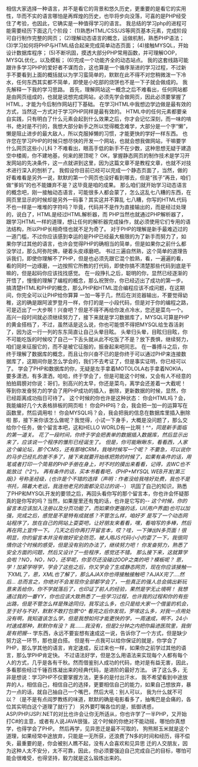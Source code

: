 相信大家选择一种语言，并不是看它的背景和悠久历史，更重要的是看它的实用性，华而不实的语言哪怕是再辉煌的历史，也毕将步向没落，可喜的是PHP经受住了考验，也因此，它确实是一种值得学习的语言。
我总结的学习php的进程可能需要经历下面这几个阶段：
(1)熟悉HTML/CSS/JS等网页基本元素，完成阶段可自行制作完整的网页；
(2)理解动态语言的概念，运做机制，熟悉PHP语法；
(3)学习如何将PHP与HTML结合起来完成简单动态页面；
(4)接触MYSQL，开始设计数据库程序；
(5)不断巩固，摸透大部分PHP常用函数，并可理解OOP，MYSQL优化，以及模板；
(6)完成一个功能齐全的动态站点。
我的这套线路可能跟许多学习PHP的爱好者不谋而合，这也算是一个循序渐进的学习过程，不过新手不要看到上面的概括就以为学习蛮简单的，默默在此不得不对您稍微泼一下冷水，任何东西其实都不简单，即使是小吃部的烧饼也不是一下子就会做成的。
我先解释一下我的学习思路。
首先，理解网站这一概念之后不难看出，任何网站都是由网页组成的，也就是说想完成网站，必须先学会做网页，因此必须要掌握了HTML，才能为今后制作网站打下基础。
在学习HTML中我想边学边做是最有效的方式，当然这一方式对于学习PHP同样是最有效的。
HTML中的任何元素都要亲自实践，只有明白了什么元素会起到什么效果之后，你才会记忆深刻，而一味的啃书，绝对是不行的，我想大部分新手之所以觉得概念难学，大部分是一个字“懒”，懒是阻止进步的最大敌人，所以克服掉懒的习惯，才能更快的学好一样东西。
也许您在学习PHP的时候只想尽快的开发一个网站，也就会想我做网站，干嘛要学什么网页这些小儿科？不难看出，眼高手低的新手不在少数，这种思想无疑于建造空中楼阁，你不建地基，何来的房顶呢？
OK，掌握静态网页的制作技术是学习开发网站的先决条件，这一点就讲到这里，因为这篇文章不是教程文章，也就不对技术进行深入的刨析了。
我假设你目前已经可以完成一个静态页面了，当然，做的好看难看是另外一说，默默的第一个网页也没好看到哪去，但是“孩子”再丑，咱们做“爹妈”的也不能嫌弃不是？这毕竟是咱的成果。
那么咱们就开始学习动态语言的概念吧，刚一接触动态语言，可能很多人都会蒙了，怎么这乱七八糟的东西，在网页里显示的时候却是另外一码事？其实这并不算乱 七八糟，你写的HTML代码不也一样是一堆堆的字符吗？毕竟，代码并不是作为直接输出的，而是经过处理的，说白了，HTML是经过HTML解析器，而 PHP当然也就通过PHP解析器了，跟学习HTML一样的道理，想让任何的解析器完成操作，就必须使用它们专用的语法结构，所以PHP长相奇怪也就不足为奇了。
对于PHP的理解是新手最难迈过的一道门槛，不过你应该感到幸运的是PHP已经最大极限的为了新手而努力了，如果你学过其他的语言，也许会觉得PHP的确相当的简单，但是如果你之前什么都没学过，那么阿弥陀佛，硬着头皮琢磨吧。
书过三遍自然熟，这个简单的道理告诉我们，即使你理解不了PHP，但是也必须先跟它混个脸熟，看，一遍遍的看，看的同时一边琢磨，一边按照它所教的打代码，即使你搞不清楚那些代码到底是干嘛的，但是起码你应该找找感觉。
在一段挣扎之后，聪明的你，显然已经逐渐的开悟了，慢慢的理解了编程的概念，那么祝贺你，你已经迈出了成功的第一步。
搞清楚HTML和PHP的概念，那么PHP和HTML混合编程应该不成问题，在这期间，你完全可以让PHP给你算算 一加一等于几，然后在浏览器输出，不要觉得幼稚，这的确是跟阿波罗登月一样，你打的是一小段代码，但是对于你的编程之路，可是迈出了一大步啊！兴奋吧？但是不得不再给你泼点冷水，您还是菜鸟一个。
高兴一段时间就必须继续努力了，接下来就是学习数据库了，MYSQL可算是PHP的黄金搭档了，不过，虽然话是这么说，你也可能恨不得把MYSQL给生吞活剥了，因为这一行一列的东东简直让自己头晕目眩。
头晕归头晕，目眩归目眩，你不可能吃饭的时候咬了自己一下舌头就从此不吃饭了不是？放下畏惧，继续努力，咱们是来征服它的，而不是被它征服的，振奋起来吧同志。
在一番搏斗之后，你终于理解了数据库的概念，而且让你兴奋不已的是你终于可以通过PHP来连接数据库了，这期间你是怎么学会的，我们不去考证了，但是事实证明，你已经可以了。
学会了PHP和数据库的你，无疑是左手拿着MOTOLOLA右手拿着NOKIA，要多潇洒，有多潇洒，哈哈，终于学会了，但是可能这个时候，又会有人不经意的拍拍肩膀对你说：哥们，别高兴的太早，你还是菜鸟，离学会还差着一大截呢！
等到你发奋努力的学会了用PHP成功的插入，删除，更新数据的时候，显然，你已经距离成功指日可待了。
这个时候的你也许是这种状态：
你会HTML吗？会，我能编好几个大表格排板的网页啦！
你会PHP吗？会，我会把一加一的运算写在函数里，然后调用啦！
你会MYSQL吗？会，我会把我的信息在数据库里插入删除啦
那，接下来你该怎么做呢？我觉得，小试一下身手，大概是没问题了，那么交给你个任务，做个留言本吧，这和HELLO WORLD有一比啊！^_^，同是新手面临的第一道关。
花了一段时间，你终于学会把表单的数据插入数据库，然后显示出来了，应该说一个程序的雏形已经诞生了。
但是，你可能瞅瞅东，看看西，人家这个编论坛，那个CMS，还有那啥CRM，我啥时候写一个呢？
不要急，可以说你的马步已经扎的差不多了，接下来就要开始练把势的时候了，如果有条件的话，用笔或者打印一个简易的PHP手册在身上，时不时的摸出来看看，记得，去WC也不能放过（^2^)。
再有条件的话，买本书看看吧，《PHP+MYSQL WEB开发(第三版)》号称圣经级，(也许是个不错的选择（声明：作者没给我啥好处费，我也不是书托，隔着大老远，我连他老兄的面都没见过的说-_-）
巩固了自己的知识，熟悉了PHP和MYSQL开发的要领之后，再回头看你写的那个留言本，你也许会怀疑那真的是你写的吗？当然，如果屋里还有鬼的话，也许是它写的-_-
这个时候，你的留言本应该加入注册以及分页功能了，而如果你更强的话，UI(用户界面)也可以加强，完成之后，感觉是不是特有成就感？不管怎么样，咱好歹 是写了一个动态网站程序了，放在自己的网站上耍耍吧，让好朋友来看看，嘿，看咱写的多棒，然后再在网上宣传一下。
几天之后你再打开留言本，哎？哇，一下弹出N多页面！很明显，你的留言本并没有做好安全防范，被人用JS代码小小的耍了一下，我很同情你这个时候的感受，但是没有别的办法了，继续努力吧！
你发奋努力，熟悉了安全方面的问题，然后又设计了一些程序，感觉还不错。
那么接下来，这就算学会啦？NO，NO，NO，还早呢，你至尽还没碰过OOP之类的吧？模板呢？
恩，学！加紧学呀学，学会了这些之后，你又学会了生成静态网页，现在你应该接触一下XML了，恩，XML也了解了，那么AJAX你也得接触接触吧？AJAX完了….然后…
总而言之，你绝对不会发现你全部都学会了，一些真正的强人总会搞出新玩意来丢给你，你不学就落后了，也印证了前人的经验，果然是学无止境啊！
我想通过我的一番YY，你也应该大致熟悉了一些学习过程，也许我的过程和你的有些出路，但是不管怎么样是殊途同归，我写这么多，也只是给大家一个借鉴的机会，至于好与不好，默默不敢打包票^0^
看完之后你发现，罗嗦这么多，对我一点用处没有啊，我知道该怎么学，但是我想如何才能更快的学，一周速成，啊不，24小时速成那种，默默你有没？
我…….我没有，但是2分钟之内把你扁进医院里，我倒是有把握-_-
学东西，永远不要妄想有速成这一说，告诉你了一个方式，但是缺少努力这一环节，那也是白搭。
但是有一点我可以给你保证的就是，你学会了PHP，那么学其他的语言，肯定速成，反过来也一样，如果你之前学过其他的语言，那么学PHP肯定快。
不过语法好学，但是怎么用语法来实现每个人都有每个人的方式，几乎是各有千秋。然而借鉴别人成功的代码，绝对是有益无害，因此，多看那些经过千锤百炼凝出来的经典代码，是进阶的最好方法。
讲了这么多，无非是想说：学习PHP不仅要掌握方法，更多的是付出汗水， 我不希望看到中途放弃的人，相信自己，相信自己的选择，更要相信自己的能力，如果自己想放弃，暴力一点的话，就自己抽自己一个嘴巴，然后大吼：别人可以， 我为什么就不可以？（是不是有点阎罗教练的味道，默默的确是电影看多了，抽嘴巴是会痛的，各位其实明白这个道理了就行了）
另外要叮嘱各位的是，抵御诱惑，ASP/PHP/JSP/.NET的对比也许会让你无所适从，你也许学了一半PHP，又开始打C#的主意，或者有人说JAVA很强，这个时候的你绝对不能动摇，哪怕你真想学，也得学会了PHP。
然后再学，见异思迁是最不可取的， 狗熊掰玉米就是这个道理，如果经常中途放弃，只能是一无所获，还浪费了N多的时间和经历，得不偿失，最重要的是，你会被别人瞧不起，没有人会喜欢和见异思 迁的人交朋友，因为这种人太不安分，太不可靠，因此，你必须要强迫自己完成自己的目标，哪怕可能会很难受，也得坚持，毅力就是这么锻炼出来的。